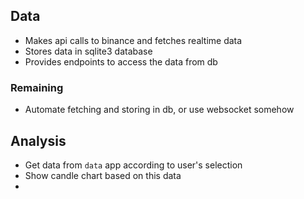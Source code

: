 
## Data

- Makes api calls to binance and fetches realtime data
- Stores data in sqlite3 database
- Provides endpoints to access the data from db

### Remaining
- Automate fetching and storing in db, or use websocket somehow

## Analysis

- Get data from `data` app according to user's selection
- Show candle chart based on this data
- 